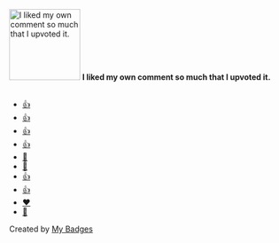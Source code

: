 <img src="https://my-badges.github.io/my-badges/self-upvote.png" alt="I liked my own comment so much that I upvoted it." title="I liked my own comment so much that I upvoted it." width="128">
<strong>I liked my own comment so much that I upvoted it.</strong>
<br><br>

* <a href="https://github.com/deployphp/deployer/issues/588">👍</a>
* <a href="https://github.com/symfony/symfony/issues/25643">👍</a>
* <a href="https://github.com/argoproj/argo-workflows/issues/2356">👍</a>
* <a href="https://github.com/Knetic/govaluate/issues/193">👍</a>
* <a href="https://github.com/deployphp/deployer/issues/126#issuecomment-288740129">🎉</a>
* <a href="https://github.com/deployphp/deployer/pull/330#issuecomment-289261275">🎉</a>
* <a href="https://github.com/deployphp/deployer/issues/928#issuecomment-364439724">👍</a>
* <a href="https://github.com/antonmedv/fx/issues/69#issuecomment-457791299">👍</a>
* <a href="https://github.com/kazzkiq/CodeFlask/issues/102#issuecomment-618186907">❤️</a>
* <a href="https://github.com/google/zx/issues/57#issuecomment-838737400">🚀</a>


Created by <a href="https://github.com/my-badges/my-badges">My Badges</a>